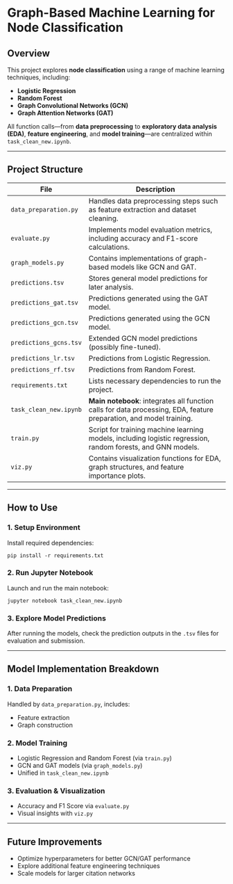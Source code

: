 # **Graph-Based Machine Learning for Node Classification**

## Overview
This project explores **node classification** using a range of machine learning techniques, including:
- **Logistic Regression**
- **Random Forest**
- **Graph Convolutional Networks (GCN)**
- **Graph Attention Networks (GAT)**

All function calls—from **data preprocessing** to **exploratory data analysis (EDA)**, **feature engineering**, and **model training**—are centralized within `task_clean_new.ipynb`.

---

## Project Structure

| File                    | Description                                                                 |
|-------------------------|-----------------------------------------------------------------------------|
| `data_preparation.py`   | Handles data preprocessing steps such as feature extraction and dataset cleaning. |
| `evaluate.py`           | Implements model evaluation metrics, including accuracy and F1-score calculations. |
| `graph_models.py`       | Contains implementations of graph-based models like GCN and GAT.           |
| `predictions.tsv`       | Stores general model predictions for later analysis.                        |
| `predictions_gat.tsv`   | Predictions generated using the GAT model.                                  |
| `predictions_gcn.tsv`   | Predictions generated using the GCN model.                                  |
| `predictions_gcns.tsv`  | Extended GCN model predictions (possibly fine-tuned).                        |
| `predictions_lr.tsv`    | Predictions from Logistic Regression.                                       |
| `predictions_rf.tsv`    | Predictions from Random Forest.                                             |
| `requirements.txt`      | Lists necessary dependencies to run the project.                            |
| `task_clean_new.ipynb`  | **Main notebook**: integrates all function calls for data processing, EDA, feature preparation, and model training. |
| `train.py`              | Script for training machine learning models, including logistic regression, random forests, and GNN models. |
| `viz.py`                | Contains visualization functions for EDA, graph structures, and feature importance plots. |

---

## How to Use

### **1. Setup Environment**
Install required dependencies:
```
pip install -r requirements.txt
```

### **2. Run Jupyter Notebook**
Launch and run the main notebook:

```
jupyter notebook task_clean_new.ipynb
```
### **3. Explore Model Predictions**
After running the models, check the prediction outputs in the `.tsv` files for evaluation and submission.

---

## Model Implementation Breakdown

### **1. Data Preparation**
Handled by `data_preparation.py`, includes:
- Feature extraction
- Graph construction  

### **2. Model Training**
- Logistic Regression and Random Forest (via `train.py`)  
- GCN and GAT models (via `graph_models.py`)  
- Unified in `task_clean_new.ipynb`

### **3. Evaluation & Visualization**
- Accuracy and F1 Score via `evaluate.py`  
- Visual insights with `viz.py`

---

## Future Improvements
- Optimize hyperparameters for better GCN/GAT performance  
- Explore additional feature engineering techniques  
- Scale models for larger citation networks
